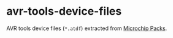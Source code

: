 avr-tools-device-files
======================

AVR tools device files (`*.atdf`) extracted from [Microchip Packs](http://packs.download.atmel.com/).
